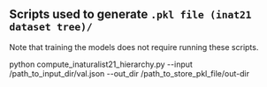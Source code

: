 ## Scripts used to generate `.pkl file (inat21 dataset tree)/`

Note that training the models does not require running these scripts. 



python compute_inaturalist21_hierarchy.py --input /path_to_input_dir/val.json --out_dir /path_to_store_pkl_file/out-dir

